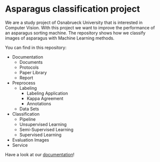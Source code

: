 # Asparagus classification project


We are a study project of Osnabrueck University that is interested in Computer Vision. With this project we want to improve the performance of an asparagus sorting machine. The repository shows how we classify images of asparagus with Machine Learning methods.


You can find in this repository: 

-   Documentation
    -   Documents
    -   Protocols
    -   Paper Library
    -   Report
-   Preprocess
    -   Labeling
        - Labeling Application
        - Kappa Agreement
        - Annotations 
    - Data Sets 
-   Classification
    - Pipeline
    - Unsupervised Learning
    - Semi-Supervised Learning
    - Supervised Learning
-   Evaluation
    Images
-   Service


Have a look at our [documentation](https://asparagus.readthedocs.io/en/latest/)!
